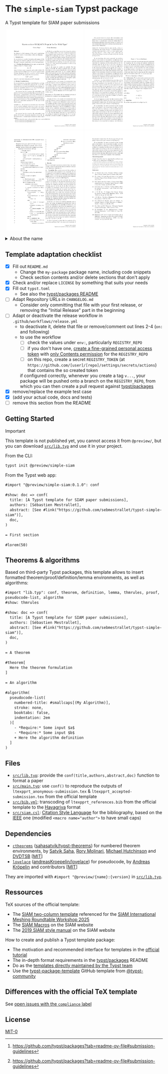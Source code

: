 # The `simple-siam` Typst package

A Typst template for SIAM paper submissions

<p align="center">
<img src="thumbnails/p1.png" alt="page 1 of an example paper based on this template" width="49%">
<img src="thumbnails/p2.png" alt="page 2 of an example paper based on this template" width="49%">
<img src="thumbnails/p3.png" alt="page 3 of an example paper based on this template" width="49%">
<img src="thumbnails/p4.png" alt="page 4 of an example paper based on this template" width="49%">
</p>

<details>
<summary>About the name</summary>

- `typst-simple-siam` is the name of the GitHub repo, `simple-siam` is the name of the Typst template
- The Typst template name does not contain `typst`, because it is redundant[^typst_template_naming]
- The Typst template name is not just `siam`, because it is not an official template, thus the name must start with a non-descriptive part[^typst_template_naming]

[^typst_template_naming]: https://github.com/typst/packages?tab=readme-ov-file#submission-guidelines

</details>

## Template adaptation checklist

- [x] Fill out `README.md`
  - Change the `my-package` package name, including code snippets
  - Check section contents and/or delete sections that don't apply
- [x] Check and/or replace `LICENSE` by something that suits your needs
- [x] Fill out `typst.toml`
  - See also the [typst/packages README](https://github.com/typst/packages/?tab=readme-ov-file#package-format)
- [ ] Adapt Repository URLs in `CHANGELOG.md`
  - Consider only committing that file with your first release, or removing the "Initial Release" part in the beginning
- [ ] Adapt or deactivate the release workflow in `.github/workflows/release.yml`
  - to deactivate it, delete that file or remove/comment out lines 2-4 (`on:` and following)
  - to use the workflow
    - [ ] check the values under `env:`, particularly `REGISTRY_REPO`
    - [ ] if you don't have one, [create a fine-grained personal access token](https://github.com/settings/tokens?type=beta) with [only Contents permission](https://stackoverflow.com/a/75116350/371191) for the `REGISTRY_REPO`
    - [ ] on this repo, create a secret `REGISTRY_TOKEN` (at `https://github.com/[user]/[repo]/settings/secrets/actions`) that contains the so created token

    if configured correctly, whenever you create a tag `v...`, your package will be pushed onto a branch on the `REGISTRY_REPO`, from which you can then create a pull request against [typst/packages](https://github.com/typst/packages/)
- [x] remove/replace the example test case
- [x] (add your actual code, docs and tests)
- [ ] remove this section from the README

## Getting Started

> [!IMPORTANT]
> This template is not published yet, you cannot access it from `@preview/`, but you can download [`src/lib.typ`](src/lib.typ) and use it in your project.


From the CLI:
```bash
typst init @preview/simple-siam
```

From the Typst web app:
```typ
#import "@preview/simple-siam:0.1.0": conf

#show: doc => conf(
  title: [A Typst template for SIAM paper submissions],
  authors: [Sébastien Mestrallet],
  abstract: [See #link("https://github.com/sebmestrallet/typst-simple-siam")],
  doc,
)

= First section

#lorem(50)
```

## Theorems & algorithms

Based on third-party Typst packages, this template allows to insert formatted theorem/proof/definition/lemma environments, as well as algorithms:

```typ
#import "lib.typ": conf, theorem, definition, lemma, thmrules, proof, pseudocode-list, algorithm
#show: thmrules

#show: doc => conf(
  title: [A Typst template for SIAM paper submissions],
  authors: [Sébastien Mestrallet],
  abstract: [See #link("https://github.com/sebmestrallet/typst-simple-siam")],
  doc,
)

= A theorem

#theorem[
  Here the theorem formulation
]

= An algorithm

#algorithm(
  pseudocode-list(
    numbered-title: #smallcaps[(My Algorithm)],
    stroke: none,
    booktabs: false,
    indentation: 2em
  )[
    - *Require:* Some input $a$
    - *Require:* Some input $b$
    + Here the algorithm definition
  ]
)
```

## Files

- [`src/lib.typ`](src/lib.typ): provide the `conf(title,authors,abstract,doc)` function to format a paper
- [`src/main.typ`](src/main.typ): use `conf()` to reproduce the outputs of `ltexpprt_anonymous-submission.tex` & `ltexpprt_accepted-submission.tex` from the official template
- [`src/bib.yml`](src/bib.yml): 	transcoding of `ltexpprt_references.bib` from the official template to the [Hayagriva](https://github.com/typst/hayagriva/blob/main/docs/file-format.md) format
- [`src/siam.csl`](src/siam.csl): [Citation Style Language](https://citationstyles.org/) for the bibliography, based on the [IEEE](https://github.com/citation-style-language/styles/blob/master/ieee.csl) one (modified `<macro name="author">` to have small caps)

## Dependencies

- [`ctheorems`](https://typst.app/universe/package/ctheorems) ([sahasatvik/typst-theorems](https://github.com/sahasatvik/typst-theorems)) for numbered theorem environments, by [Satvik Saha](https://github.com/sahasatvik), [Rory Molinari](https://github.com/rmolinari), [Michael Hutchinson](https://github.com/MJHutchinson) and [DVDTSB](https://github.com/DVDTSB) [[MIT](https://github.com/sahasatvik/typst-theorems/blob/main/LICENSE)]
- [`lovelace`](https://typst.app/universe/package/lovelace) ([andreasKroepelin/lovelace](https://github.com/andreasKroepelin/lovelace)) for pseudocode, by [Andreas Kröpelin](https://github.com/andreasKroepelin) and contributors [[MIT](https://github.com/andreasKroepelin/lovelace/blob/main/LICENSE)]

They are imported with `#import "@preview/{name}:{version}` in [`src/lib.typ`](src/lib.typ).

## Ressources

TeX sources of the official template:
- The [SIAM two-column template](https://internationalmeshingroundtable.com/assets/files/imr33/templates.zip) referenced for the [SIAM International Meshing Roundtable Workshop 2025](https://internationalmeshingroundtable.com/imr33/call-for-papers/#formatting-requirements)
- The [SIAM Macros](https://epubs.siam.org/journal-authors#macros) on the SIAM website
- The [2019 SIAM style manual](https://epubs.siam.org/pb-assets/files/SIAM_STYLE_GUIDE_2019.pdf) on the SIAM website

How to create and publish a Typst template package:
- The motivation and recommended interface for templates in the [official tutorial](https://typst.app/docs/tutorial/making-a-template/)
- The in-depth format requirements in the [typst/packages](https://github.com/typst/packages) README
- Do as the [templates directly maintained by the Typst team](https://github.com/typst/templates)
- Use the [typst-package-template](https://github.com/typst-community/typst-package-template) GitHub template from [@typst-community](https://github.com/typst-community)

## Differences with the official TeX template

See [open issues with the `compliance` label](https://github.com/sebmestrallet/typst-simple-siam/issues?q=sort%3Aupdated-desc+is%3Aopen+label%3Acompliance)

## License

[MIT-0](LICENSE)